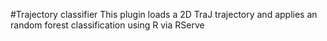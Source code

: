 #Trajectory classifier
This plugin loads a 2D TraJ trajectory and applies 
an random forest classification using R via RServe
